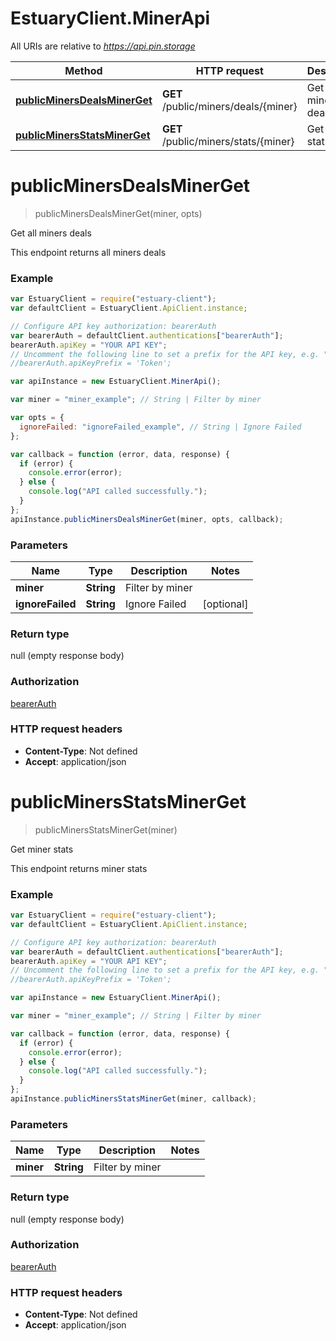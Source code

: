 # EstuaryClient.MinerApi

All URIs are relative to *https://api.pin.storage*

| Method                                                                 | HTTP request                         | Description          |
| ---------------------------------------------------------------------- | ------------------------------------ | -------------------- |
| [**publicMinersDealsMinerGet**](MinerApi.md#publicMinersDealsMinerGet) | **GET** /public/miners/deals/{miner} | Get all miners deals |
| [**publicMinersStatsMinerGet**](MinerApi.md#publicMinersStatsMinerGet) | **GET** /public/miners/stats/{miner} | Get miner stats      |

<a name="publicMinersDealsMinerGet"></a>

# **publicMinersDealsMinerGet**

> publicMinersDealsMinerGet(miner, opts)

Get all miners deals

This endpoint returns all miners deals

### Example

```javascript
var EstuaryClient = require("estuary-client");
var defaultClient = EstuaryClient.ApiClient.instance;

// Configure API key authorization: bearerAuth
var bearerAuth = defaultClient.authentications["bearerAuth"];
bearerAuth.apiKey = "YOUR API KEY";
// Uncomment the following line to set a prefix for the API key, e.g. "Token" (defaults to null)
//bearerAuth.apiKeyPrefix = 'Token';

var apiInstance = new EstuaryClient.MinerApi();

var miner = "miner_example"; // String | Filter by miner

var opts = {
  ignoreFailed: "ignoreFailed_example", // String | Ignore Failed
};

var callback = function (error, data, response) {
  if (error) {
    console.error(error);
  } else {
    console.log("API called successfully.");
  }
};
apiInstance.publicMinersDealsMinerGet(miner, opts, callback);
```

### Parameters

| Name             | Type       | Description     | Notes      |
| ---------------- | ---------- | --------------- | ---------- |
| **miner**        | **String** | Filter by miner |
| **ignoreFailed** | **String** | Ignore Failed   | [optional] |

### Return type

null (empty response body)

### Authorization

[bearerAuth](../README.md#bearerAuth)

### HTTP request headers

- **Content-Type**: Not defined
- **Accept**: application/json

<a name="publicMinersStatsMinerGet"></a>

# **publicMinersStatsMinerGet**

> publicMinersStatsMinerGet(miner)

Get miner stats

This endpoint returns miner stats

### Example

```javascript
var EstuaryClient = require("estuary-client");
var defaultClient = EstuaryClient.ApiClient.instance;

// Configure API key authorization: bearerAuth
var bearerAuth = defaultClient.authentications["bearerAuth"];
bearerAuth.apiKey = "YOUR API KEY";
// Uncomment the following line to set a prefix for the API key, e.g. "Token" (defaults to null)
//bearerAuth.apiKeyPrefix = 'Token';

var apiInstance = new EstuaryClient.MinerApi();

var miner = "miner_example"; // String | Filter by miner

var callback = function (error, data, response) {
  if (error) {
    console.error(error);
  } else {
    console.log("API called successfully.");
  }
};
apiInstance.publicMinersStatsMinerGet(miner, callback);
```

### Parameters

| Name      | Type       | Description     | Notes |
| --------- | ---------- | --------------- | ----- |
| **miner** | **String** | Filter by miner |

### Return type

null (empty response body)

### Authorization

[bearerAuth](../README.md#bearerAuth)

### HTTP request headers

- **Content-Type**: Not defined
- **Accept**: application/json
